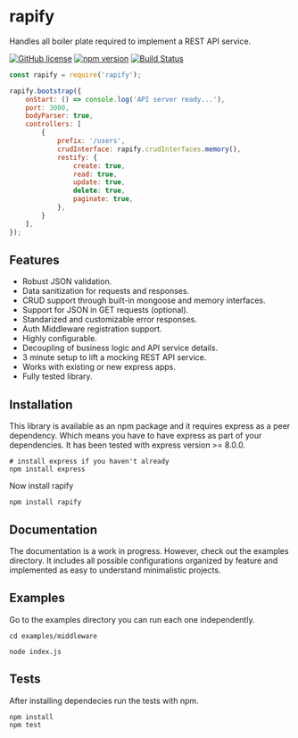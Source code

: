 # rapify
Handles all boiler plate required to implement a REST API service.

[![GitHub license](https://img.shields.io/badge/license-ISC-blue.svg)](https://github.com/leonsomed/rapify/blob/master/LICENSE)
[![npm version](https://img.shields.io/npm/v/rapify.svg?style=flat)](https://www.npmjs.com/package/rapify)
[![Build Status](https://travis-ci.org/leonsomed/rapify.svg?branch=master)](https://travis-ci.org/leonsomed/rapify)

```javascript
const rapify = require('rapify');

rapify.bootstrap({
    onStart: () => console.log('API server ready...'),
    port: 3000,
    bodyParser: true,
    controllers: [
        {
            prefix: '/users',
            crudInterface: rapify.crudInterfaces.memory(),
            restify: {
                create: true,
                read: true,
                update: true,
                delete: true,
                paginate: true,
            },
        }
    ],
});

```

## Features
* Robust JSON validation.
* Data sanitization for requests and responses.
* CRUD support through built-in mongoose and memory interfaces.
* Support for JSON in GET requests (optional).
* Standarized and customizable error responses.
* Auth Middleware registration support.
* Highly configurable.
* Decoupling of business logic and API service details.
* 3 minute setup to lift a mocking REST API service.
* Works with existing or new express apps.
* Fully tested library.

## Installation
This library is available as an npm package and it requires express as a peer dependency. Which means you have to have express as part of your dependencies.
It has been tested with express version >= 8.0.0.

```
# install express if you haven't already
npm install express
```

Now install rapify
```
npm install rapify
```

## Documentation
The documentation is a work in progress. However, check out the examples directory. It includes all possible configurations organized by feature and implemented as easy to understand minimalistic projects.

## Examples
Go to the examples directory you can run each one independently.

```
cd examples/middleware

node index.js
```

## Tests
After installing dependecies run the tests with npm.

```
npm install
npm test
```
